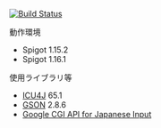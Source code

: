 [![Build Status](https://travis-ci.org/kanasaki15/ChatPlugin-Spigot.svg?branch=master)](https://travis-ci.org/kanasaki15/ChatPlugin-Spigot)

動作環境
- Spigot 1.15.2
- Spigot 1.16.1

使用ライブラリ等
- [ICU4J](http://site.icu-project.org/) 65.1
- [GSON](https://github.com/google/gson) 2.8.6
- [Google CGI API for Japanese Input](https://www.google.co.jp/ime/cgiapi.html)
